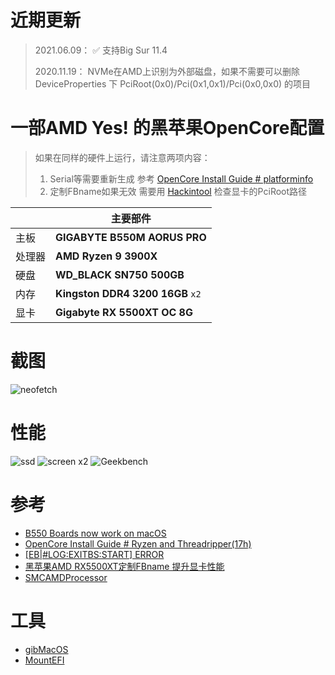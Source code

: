 # 近期更新

> 2021.06.09：
> ✅ 支持Big Sur 11.4
> 
> 2020.11.19：
> NVMe在AMD上识别为外部磁盘，如果不需要可以删除 DeviceProperties 下 PciRoot(0x0)/Pci(0x1,0x1)/Pci(0x0,0x0)  的项目

# 一部AMD Yes! 的黑苹果OpenCore配置
> 如果在同样的硬件上运行，请注意两项内容：
>  1. Serial等需要重新生成 参考 [OpenCore Install Guide # platforminfo](https://dortania.github.io/OpenCore-Install-Guide/AMD/zen.html#platforminfo)
>  2. 定制FBname如果无效 需要用 [Hackintool](https://github.com/headkaze/Hackintool/releases) 检查显卡的PciRoot路径

||主要部件|
| ---- | ---- |
|主板|**GIGABYTE B550M AORUS PRO**|
|处理器|**AMD Ryzen 9 3900X**|
|硬盘|**WD_BLACK SN750 500GB**|
|内存|**Kingston DDR4 3200 16GB** `x2`|
|显卡|**Gigabyte RX 5500XT OC 8G**|

# 截图
![neofetch](./images/screen_shot.png)

# 性能
![ssd](./images/ssd.png)
![screen x2](./images/screen.png)
![Geekbench](./images/Geekbench.png)

# 参考
*  [B550 Boards now work on macOS](https://forum.amd-osx.com/index.php?threads/b550-boards-now-work-on-macos.713)
*  [OpenCore Install Guide # Ryzen and Threadripper(17h)](https://dortania.github.io/OpenCore-Install-Guide/AMD/zen.html#booter)
*  [[EB|#LOG:EXITBS:START] ERROR ](https://dortania.github.io/OpenCore-Install-Guide/troubleshooting/troubleshooting.html#stuck-on-eb-log-exitbs-start)
* [黑苹果AMD RX5500XT定制FBname 提升显卡性能](https://macx.top/8748.html)
* [SMCAMDProcessor](https://github.com/trulyspinach/SMCAMDProcessor)

# 工具
* [gibMacOS](https://github.com/corpnewt/gibMacOS)
* [MountEFI](https://github.com/corpnewt/MountEFI)
